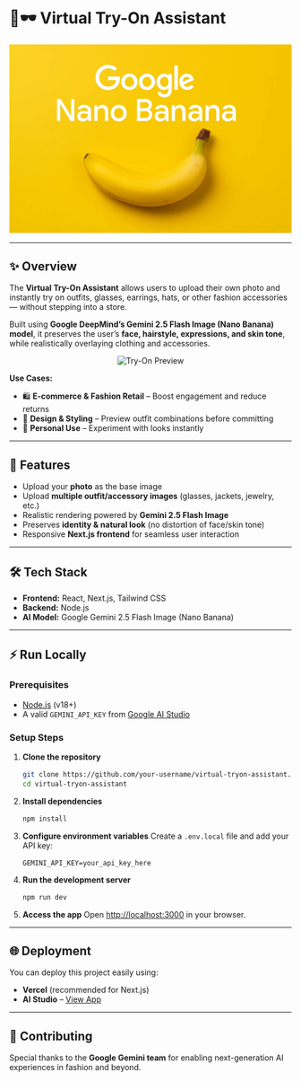 
# 👗🕶️ Virtual Try-On Assistant

<div align="center">  
  <img width="1200" alt="Nano Banana Banner" src="google-nano-banana.webp" />  
</div>  

---

## ✨ Overview

The **Virtual Try-On Assistant** allows users to upload their own photo and instantly try on outfits, glasses, earrings, hats, or other fashion accessories — without stepping into a store.

Built using **Google DeepMind’s Gemini 2.5 Flash Image (Nano Banana) model**, it preserves the user’s **face, hairstyle, expressions, and skin tone**, while realistically overlaying clothing and accessories.

<div align="center">
  <img src="output.gif" alt="Try-On Preview" width="600"/>
</div>

**Use Cases:**

* 🛍️ **E-commerce & Fashion Retail** – Boost engagement and reduce returns
* 🎨 **Design & Styling** – Preview outfit combinations before committing
* 👤 **Personal Use** – Experiment with looks instantly

---

## 🚀 Features

* Upload your **photo** as the base image
* Upload **multiple outfit/accessory images** (glasses, jackets, jewelry, etc.)
* Realistic rendering powered by **Gemini 2.5 Flash Image**
* Preserves **identity & natural look** (no distortion of face/skin tone)
* Responsive **Next.js frontend** for seamless user interaction

---

## 🛠️ Tech Stack

* **Frontend:** React, Next.js, Tailwind CSS
* **Backend:** Node.js
* **AI Model:** Google Gemini 2.5 Flash Image (Nano Banana)

---

## ⚡ Run Locally

### Prerequisites

* [Node.js](https://nodejs.org/) (v18+)
* A valid `GEMINI_API_KEY` from [Google AI Studio](https://ai.google.dev/)

### Setup Steps

1. **Clone the repository**

   ```bash
   git clone https://github.com/your-username/virtual-tryon-assistant.git
   cd virtual-tryon-assistant
   ```

2. **Install dependencies**

   ```bash
   npm install
   ```

3. **Configure environment variables**
   Create a `.env.local` file and add your API key:

   ```env
   GEMINI_API_KEY=your_api_key_here
   ```

4. **Run the development server**

   ```bash
   npm run dev
   ```

5. **Access the app**
   Open [http://localhost:3000](http://localhost:3000) in your browser.

---

## 🌐 Deployment

You can deploy this project easily using:

* **Vercel** (recommended for Next.js)
* **AI Studio** – [View App](https://ai.studio/apps/drive/1EL-Xl5WMBOLEKrrTFNhIaJwbWP4gTsQN)

---

## 🤝 Contributing

Special thanks to the **Google Gemini team** for enabling next-generation AI experiences in fashion and beyond.
